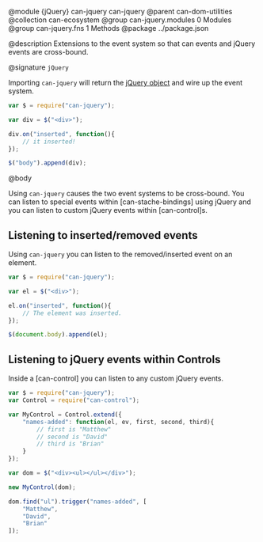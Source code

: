 @module {jQuery} can-jquery can-jquery
@parent can-dom-utilities
@collection can-ecosystem
@group can-jquery.modules 0 Modules
@group can-jquery.fns 1 Methods
@package ../package.json

@description Extensions to the event system so that can events and jQuery events are cross-bound.

@signature `jQuery`

Importing `can-jquery` will return the [jQuery object](http://api.jquery.com/jquery/) and wire up the event system.

```js
var $ = require("can-jquery");

var div = $("<div>");

div.on("inserted", function(){
	// it inserted!
});

$("body").append(div);
```

@body

Using `can-jquery` causes the two event systems to be cross-bound. You can listen to special events within [can-stache-bindings] using jQuery and you can listen to custom jQuery events within [can-control]s.

## Listening to inserted/removed events

Using `can-jquery` you can listen to the removed/inserted event on an element.

```js
var $ = require("can-jquery");

var el = $("<div>");

el.on("inserted", function(){
	// The element was inserted.
});

$(document.body).append(el);
```

## Listening to jQuery events within Controls

Inside a [can-control] you can listen to any custom jQuery events.

```js
var $ = require("can-jquery");
var Control = require("can-control");

var MyControl = Control.extend({
	"names-added": function(el, ev, first, second, third){
		// first is "Matthew"
		// second is "David"
		// third is "Brian"
	}
});

var dom = $("<div><ul></ul></div>");

new MyControl(dom);

dom.find("ul").trigger("names-added", [
	"Matthew",
	"David",
	"Brian"
]);
```
